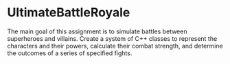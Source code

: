 # UltimateBattleRoyale
The main goal of this assignment is to simulate battles between superheroes and villains. Create a system of C++ classes to represent the characters and their powers, calculate their combat strength, and determine the outcomes of a series of specified fights.
